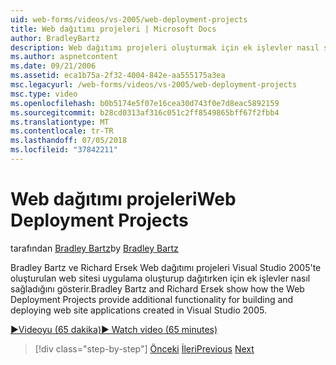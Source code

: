 ```yaml
---
uid: web-forms/videos/vs-2005/web-deployment-projects
title: Web dağıtımı projeleri | Microsoft Docs
author: BradleyBartz
description: Web dağıtımı projeleri oluşturmak için ek işlevler nasıl sağladığını Bradley Bartz ve Richard Ersek Göster ve web sitesi uygulamaları dağıtma oluşturun...
ms.author: aspnetcontent
ms.date: 09/21/2006
ms.assetid: eca1b75a-2f32-4004-842e-aa555175a3ea
msc.legacyurl: /web-forms/videos/vs-2005/web-deployment-projects
msc.type: video
ms.openlocfilehash: b0b5174e5f07e16cea30d743f0e7d8eac5892159
ms.sourcegitcommit: b28cd0313af316c051c2ff8549865bff67f2fbb4
ms.translationtype: MT
ms.contentlocale: tr-TR
ms.lasthandoff: 07/05/2018
ms.locfileid: "37842211"
---
```

<a name="web-deployment-projects"></a><span data-ttu-id="5b65f-103">Web dağıtımı projeleri</span><span class="sxs-lookup"><span data-stu-id="5b65f-103">Web Deployment Projects</span></span>
====================
<span data-ttu-id="5b65f-104">tarafından [Bradley Bartz](https://github.com/BradleyBartz)</span><span class="sxs-lookup"><span data-stu-id="5b65f-104">by [Bradley Bartz](https://github.com/BradleyBartz)</span></span>

<span data-ttu-id="5b65f-105">Bradley Bartz ve Richard Ersek Web dağıtımı projeleri Visual Studio 2005'te oluşturulan web sitesi uygulama oluşturup dağıtırken için ek işlevler nasıl sağladığını gösterir.</span><span class="sxs-lookup"><span data-stu-id="5b65f-105">Bradley Bartz and Richard Ersek show how the Web Deployment Projects provide additional functionality for building and deploying web site applications created in Visual Studio 2005.</span></span>

[<span data-ttu-id="5b65f-106">&#9654;Videoyu (65 dakika)</span><span class="sxs-lookup"><span data-stu-id="5b65f-106">&#9654; Watch video (65 minutes)</span></span>](https://channel9.msdn.com/Blogs/ASP-NET-Site-Videos/web-deployment-projects)

> [!div class="step-by-step"]
> <span data-ttu-id="5b65f-107">[Önceki](how-do-i-enable-code-coverage-and-profiling-in-production-applications.md)
> [İleri](web-application-projects-web-deployment-projects.md)</span><span class="sxs-lookup"><span data-stu-id="5b65f-107">[Previous](how-do-i-enable-code-coverage-and-profiling-in-production-applications.md)
[Next](web-application-projects-web-deployment-projects.md)</span></span>
